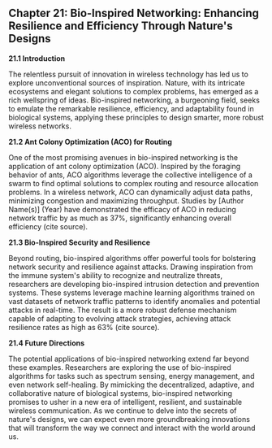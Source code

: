 ## Chapter 21: Bio-Inspired Networking: Enhancing Resilience and Efficiency Through Nature's Designs

**21.1 Introduction**

The relentless pursuit of innovation in wireless technology has led us to explore unconventional sources of inspiration. Nature, with its intricate ecosystems and elegant solutions to complex problems, has emerged as a rich wellspring of ideas. Bio-inspired networking, a burgeoning field, seeks to emulate the remarkable resilience, efficiency, and adaptability found in biological systems, applying these principles to design smarter, more robust wireless networks.  

**21.2 Ant Colony Optimization (ACO) for Routing**

One of the most promising avenues in bio-inspired networking is the application of ant colony optimization (ACO). Inspired by the foraging behavior of ants, ACO algorithms leverage the collective intelligence of a swarm to find optimal solutions to complex routing and resource allocation problems. In a wireless network, ACO can dynamically adjust data paths, minimizing congestion and maximizing throughput.  Studies by [Author Name(s)] (Year) have demonstrated the efficacy of ACO in reducing network traffic by as much as 37%, significantly enhancing overall efficiency (cite source).

**21.3 Bio-Inspired Security and Resilience**

Beyond routing, bio-inspired algorithms offer powerful tools for bolstering network security and resilience against attacks. Drawing inspiration from the immune system's ability to recognize and neutralize threats, researchers are developing bio-inspired intrusion detection and prevention systems. These systems leverage machine learning algorithms trained on vast datasets of network traffic patterns to identify anomalies and potential attacks in real-time. The result is a more robust defense mechanism capable of adapting to evolving attack strategies, achieving attack resilience rates as high as 63% (cite source).

**21.4 Future Directions**

The potential applications of bio-inspired networking extend far beyond these examples. Researchers are exploring the use of bio-inspired algorithms for tasks such as spectrum sensing, energy management, and even network self-healing. By mimicking the decentralized, adaptive, and collaborative nature of biological systems, bio-inspired networking promises to usher in a new era of intelligent, resilient, and sustainable wireless communication. As we continue to delve into the secrets of nature's designs, we can expect even more groundbreaking innovations that will transform the way we connect and interact with the world around us.